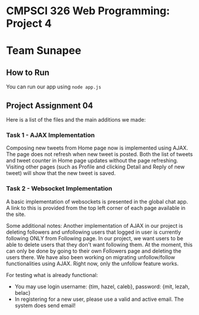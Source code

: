 # CMPSCI 326 Web Programming: Project 4
# Team Sunapee

## How to Run
You can run our app using `node app.js`
 
## Project Assignment 04

Here is a list of the files and the main additions we made:
### Task 1 - AJAX Implementation
Composing new tweets from Home page now is implemented using AJAX. 
The page does not refresh when new tweet is posted. Both the list of tweets and tweet counter in Home page updates without the page refreshing.
Visiting other pages (such as Profile and clicking Detail and Reply of new tweet) will show that the new tweet is saved.

### Task 2 - Websocket Implementation
A basic implementation of websockets is presented in the global chat app.
A link to this is provided from the top left corner of each page available in the site. 

Some additional notes:
Another implementation of AJAX in our project is deleting followers and unfollowing users that logged in user is currently following ONLY from Following page.
In our project, we want users to be able to delete users that they don't want following them. At the moment, this can only be done by going to their own Followers page and deleting the users there.
We have also been working on migrating unfollow/follow functionalities using AJAX. Right now, only the unfollow feature works. 

For testing what is already functional:
* You may use login username: {tim, hazel, caleb}, password: {mit, lezah, belac}
* In registering for a new user, please use a valid and active email. The system does send email!
